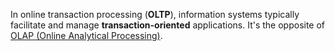 In online transaction processing (**OLTP**), information systems typically facilitate and manage **transaction-oriented** applications. It's the opposite of [OLAP (Online Analytical Processing)](standardised/OLAP%20(online%20analytical%20processing).md).
